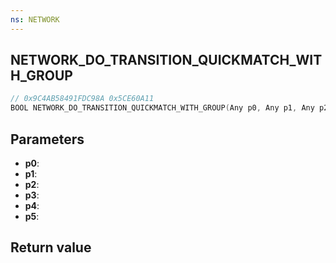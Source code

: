 ```yaml
---
ns: NETWORK
---
```

## NETWORK_DO_TRANSITION_QUICKMATCH_WITH_GROUP

```c
// 0x9C4AB58491FDC98A 0x5CE60A11
BOOL NETWORK_DO_TRANSITION_QUICKMATCH_WITH_GROUP(Any p0, Any p1, Any p2, Any p3, Any* p4, Any p5);
```


## Parameters
* **p0**: 
* **p1**: 
* **p2**: 
* **p3**: 
* **p4**: 
* **p5**: 

## Return value
